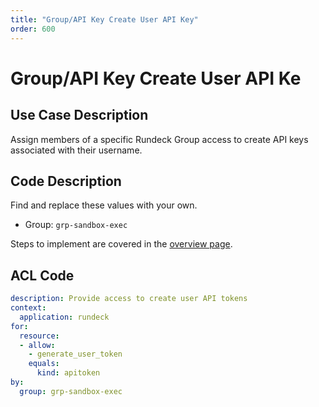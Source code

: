 ```yaml
---
title: "Group/API Key Create User API Key"
order: 600
---
```


# Group/API Key Create User API Ke

## Use Case Description

Assign members of a specific Rundeck Group access to create API keys associated with their username.

## Code Description
Find and replace these values with your own.
- Group: `grp-sandbox-exec`

Steps to implement are covered in the [overview page](index.md).

## ACL Code

``` yaml
description: Provide access to create user API tokens
context:
  application: rundeck
for:
  resource:
  - allow:
    - generate_user_token
    equals:
      kind: apitoken
by:
  group: grp-sandbox-exec
```